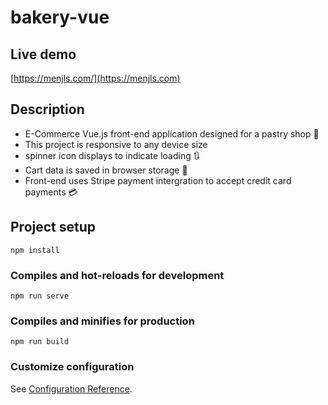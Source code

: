 # bakery-vue

## Live demo
[https://menjls.com/](https://menjls.com)

## Description 
- E-Commerce Vue.js front-end application designed for a pastry shop 🍩 
- This project is responsive to any device size 
- spinner icon displays to indicate loading 🔃
- Cart data is saved in browser storage 💾
- Front-end uses Stripe payment intergration to accept credit card payments 💳

## Project setup
```
npm install
```

### Compiles and hot-reloads for development
```
npm run serve
```

### Compiles and minifies for production
```
npm run build
```

### Customize configuration
See [Configuration Reference](https://cli.vuejs.org/config/).
